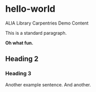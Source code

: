 # hello-world
ALIA Library Carpentries Demo Content

This is a standard paragraph.

**Oh what fun.**

## Heading 2
### Heading 3
Another example sentence.
And another.